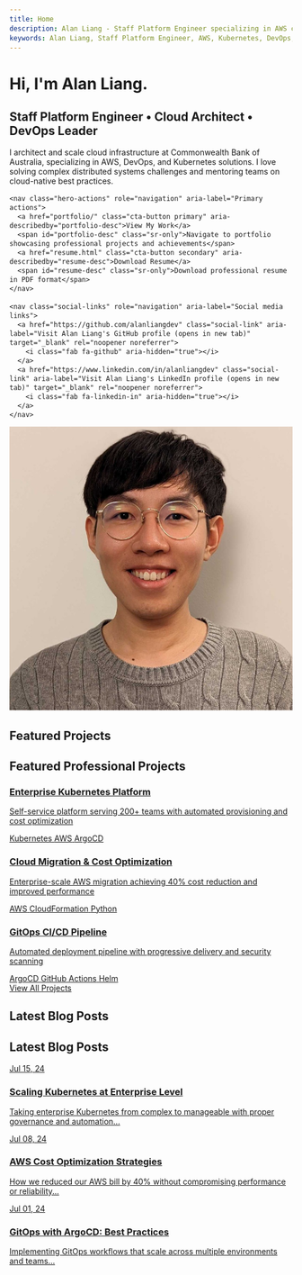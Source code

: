 ```yaml
---
title: Home
description: Alan Liang - Staff Platform Engineer specializing in AWS cloud architecture, DevOps automation, and Kubernetes solutions. Explore my portfolio of enterprise-scale projects and technical expertise.
keywords: Alan Liang, Staff Platform Engineer, AWS, Kubernetes, DevOps, Cloud Architecture, Platform Engineering, Commonwealth Bank
---
```


# Hi, I'm Alan Liang.

<div class="hero-section" role="banner" aria-labelledby="hero-heading">
  <div class="hero-content">
    <h2 id="hero-heading" class="hero-tagline">Staff Platform Engineer • Cloud Architect • DevOps Leader</h2>
    <p class="hero-bio">I architect and scale cloud infrastructure at Commonwealth Bank of Australia, specializing in AWS, DevOps, and Kubernetes solutions. I love solving complex distributed systems challenges and mentoring teams on cloud-native best practices.</p>
    
    <nav class="hero-actions" role="navigation" aria-label="Primary actions">
      <a href="portfolio/" class="cta-button primary" aria-describedby="portfolio-desc">View My Work</a>
      <span id="portfolio-desc" class="sr-only">Navigate to portfolio showcasing professional projects and achievements</span>
      <a href="resume.html" class="cta-button secondary" aria-describedby="resume-desc">Download Resume</a>
      <span id="resume-desc" class="sr-only">Download professional resume in PDF format</span>
    </nav>
    
    <nav class="social-links" role="navigation" aria-label="Social media links">
      <a href="https://github.com/alanliangdev" class="social-link" aria-label="Visit Alan Liang's GitHub profile (opens in new tab)" target="_blank" rel="noopener noreferrer">
        <i class="fab fa-github" aria-hidden="true"></i>
      </a>
      <a href="https://www.linkedin.com/in/alanliangdev" class="social-link" aria-label="Visit Alan Liang's LinkedIn profile (opens in new tab)" target="_blank" rel="noopener noreferrer">
        <i class="fab fa-linkedin-in" aria-hidden="true"></i>
      </a>
    </nav>
  </div>
  
  <div class="hero-image">
    <img src="assets/images/profile-photo.jpeg" alt="Professional headshot of Alan Liang, Staff Platform Engineer, smiling and wearing business attire">
  </div>
</div>

## Featured Projects

<section class="featured-projects" role="region" aria-labelledby="featured-projects-heading">
  <h2 id="featured-projects-heading" class="sr-only">Featured Professional Projects</h2>
  
  <article class="featured-project">
    <a href="portfolio/kubernetes-platform" class="featured-project-link" aria-describedby="k8s-project-desc">
      <div class="featured-project-image kubernetes" role="img" aria-label="Kubernetes platform project icon">
        <i class="fas fa-dharmachakra" aria-hidden="true"></i>
      </div>
      <div class="featured-project-content">
        <h3 class="featured-project-title">Enterprise Kubernetes Platform</h3>
        <p id="k8s-project-desc" class="featured-project-description">Self-service platform serving 200+ teams with automated provisioning and cost optimization</p>
        <div class="featured-project-tech" role="list" aria-label="Technologies used">
          <span class="tech-tag" role="listitem">Kubernetes</span>
          <span class="tech-tag" role="listitem">AWS</span>
          <span class="tech-tag" role="listitem">ArgoCD</span>
        </div>
      </div>
    </a>
  </article>
  
  <article class="featured-project">
    <a href="portfolio/aws-migration" class="featured-project-link" aria-describedby="aws-project-desc">
      <div class="featured-project-image aws" role="img" aria-label="AWS cloud migration project icon">
        <i class="fab fa-aws" aria-hidden="true"></i>
      </div>
      <div class="featured-project-content">
        <h3 class="featured-project-title">Cloud Migration & Cost Optimization</h3>
        <p id="aws-project-desc" class="featured-project-description">Enterprise-scale AWS migration achieving 40% cost reduction and improved performance</p>
        <div class="featured-project-tech" role="list" aria-label="Technologies used">
          <span class="tech-tag" role="listitem">AWS</span>
          <span class="tech-tag" role="listitem">CloudFormation</span>
          <span class="tech-tag" role="listitem">Python</span>
        </div>
      </div>
    </a>
  </article>
  
  <article class="featured-project">
    <a href="portfolio/gitops-pipeline" class="featured-project-link" aria-describedby="gitops-project-desc">
      <div class="featured-project-image gitops" role="img" aria-label="GitOps CI/CD pipeline project icon">
        <i class="fas fa-code-branch" aria-hidden="true"></i>
      </div>
      <div class="featured-project-content">
        <h3 class="featured-project-title">GitOps CI/CD Pipeline</h3>
        <p id="gitops-project-desc" class="featured-project-description">Automated deployment pipeline with progressive delivery and security scanning</p>
        <div class="featured-project-tech" role="list" aria-label="Technologies used">
          <span class="tech-tag" role="listitem">ArgoCD</span>
          <span class="tech-tag" role="listitem">GitHub Actions</span>
          <span class="tech-tag" role="listitem">Helm</span>
        </div>
      </div>
    </a>
  </article>
</section>

<div class="view-all-projects">
  <a href="portfolio/" class="view-all-link">View All Projects <i class="fas fa-arrow-right"></i></a>
</div>

## Latest Blog Posts

<section class="blog-grid" role="region" aria-labelledby="latest-blog-heading">
  <h2 id="latest-blog-heading" class="sr-only">Latest Blog Posts</h2>
  
  <article class="blog-card">
    <a href="blog/2024/07/15/kubernetes-enterprise-scaling" class="blog-card-link" aria-describedby="k8s-blog-desc">
      <div class="blog-card-image kubernetes" role="img" aria-label="Kubernetes blog post thumbnail">
        <div class="blog-card-date" aria-label="Published July 15, 2024">Jul 15, 24</div>
      </div>
      <h3 class="blog-card-title">Scaling Kubernetes at Enterprise Level</h3>
      <p id="k8s-blog-desc" class="blog-card-description">Taking enterprise Kubernetes from complex to manageable with proper governance and automation...</p>
    </a>
  </article>
  
  <article class="blog-card">
    <a href="blog/2024/07/08/aws-cost-optimization-strategies" class="blog-card-link" aria-describedby="aws-blog-desc">
      <div class="blog-card-image aws" role="img" aria-label="AWS cost optimization blog post thumbnail">
        <div class="blog-card-date" aria-label="Published July 8, 2024">Jul 08, 24</div>
      </div>
      <h3 class="blog-card-title">AWS Cost Optimization Strategies</h3>
      <p id="aws-blog-desc" class="blog-card-description">How we reduced our AWS bill by 40% without compromising performance or reliability...</p>
    </a>
  </article>
  
  <article class="blog-card">
    <a href="blog/2024/07/01/gitops-argocd-best-practices" class="blog-card-link" aria-describedby="gitops-blog-desc">
      <div class="blog-card-image gitops" role="img" aria-label="GitOps with ArgoCD blog post thumbnail">
        <div class="blog-card-date" aria-label="Published July 1, 2024">Jul 01, 24</div>
      </div>
      <h3 class="blog-card-title">GitOps with ArgoCD: Best Practices</h3>
      <p id="gitops-blog-desc" class="blog-card-description">Implementing GitOps workflows that scale across multiple environments and teams...</p>
    </a>
  </article>
</section>